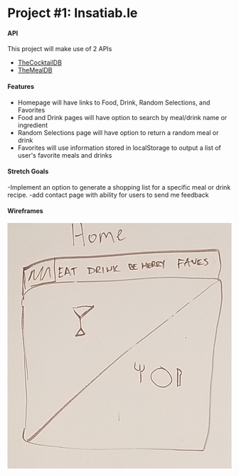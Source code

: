 # Project #1: Insatiab.le

#### API
This project will make use of 2 APIs
- [TheCocktailDB](https://www.thecocktaildb.com/api.php)
- [TheMealDB](https://www.themealdb.com/api.php)
  
#### Features
- Homepage will have links to Food, Drink, Random Selections, and Favorites
- Food and Drink pages will have option to search by meal/drink name or ingredient
- Random Selections page will have option to return a random meal or drink
- Favorites will use information stored in localStorage to output a list of user's favorite meals and drinks
  
#### Stretch Goals
-Implement an option to generate a shopping list for a specific meal or drink recipe.
-add contact page with ability for users to send me feedback

#### Wireframes
![Home](Home.jpg)
